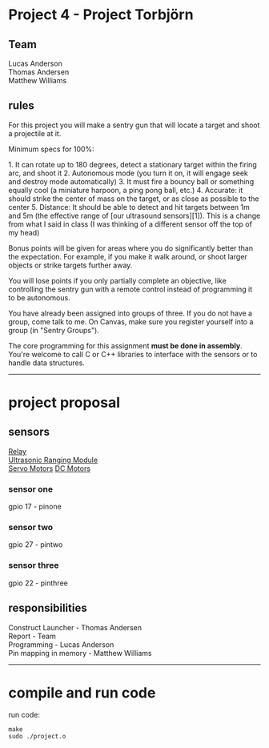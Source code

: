 # Project 4 - Project Torbjörn #

## Team ##
Lucas Anderson <br />
Thomas Andersen <br />
Matthew Williams

## rules ##
<p>For this project you will make a sentry gun that will locate a target and shoot a projectile at it.</p>

<p>Minimum specs for 100%:</p>
1. It can rotate up to 180 degrees, detect a stationary target within the firing arc, and shoot it
2. Autonomous mode (you turn it on, it will engage seek and destroy mode automatically)
3. It must fire a bouncy ball or something equally cool (a miniature harpoon, a ping pong ball, etc.)
4. Accurate: it should strike the center of mass on the target, or as close as possible to the center
5. Distance: It should be able to detect and hit targets between 1m and 5m (the effective range of [our ultrasound sensors][1]). This is a change from what I said in class (I was thinking of a different sensor off the top of my head)

Bonus points will be given for areas where you do significantly better than the expectation. For example, if you make it walk around, or shoot larger objects or strike targets further away.

You will lose points if you only partially complete an objective, like controlling the sentry gun with a remote control instead of programming it to be autonomous.

You have already been assigned into groups of three. If you do not have a group, come talk to me. On Canvas, make sure you register yourself into a group (in "Sentry Groups").

The core programming for this assignment <strong>must be done in assembly</strong>. You're welcome to call C or C++ libraries to interface with the sensors or to handle data structures.

- - - -
# project proposal #

## sensors ##
[Relay](https://www.sunfounder.com/learn/sensor-kit-v2-0-for-raspberry-pi-b-plus/lesson-4-relay-module-sensor-kit-v2-0-for-b-plus.html) <br />
[Ultrasonic Ranging Module](https://www.sunfounder.com/learn/sensor-kit-v2-0-for-raspberry-pi-b-plus/lesson-25-ultrasonic-ranging-module-sensor-kit-v2-0-for-b-plus.html) <br />
[Servo Motors](#)
[DC Motors](#)

### sensor one ###
gpio 17 - pinone
### sensor two ###
gpio 27 - pintwo
### sensor three ###
gpio 22 - pinthree

## responsibilities ##
Construct Launcher - Thomas Andersen <br />
Report - Team <br />
Programming - Lucas Anderson <br />
Pin mapping in memory - Matthew Williams

- - - -
# compile and run code #
run code: <br />
```
make
sudo ./project.o
```
[1]: https://www.sunfounder.com/learn/sensor-kit-v2-0-for-raspberry-pi-b-plus/lesson-25-ultrasonic-ranging-module-sensor-kit-v2-0-for-b-plus.html
